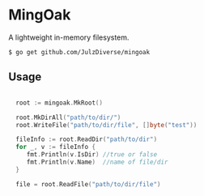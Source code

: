 # MingOak

A lightweight in-memory filesystem.

```
$ go get github.com/JulzDiverse/mingoak
```

## Usage

```go

  root := mingoak.MkRoot()

  root.MkDirAll("path/to/dir/")
  root.WriteFile("path/to/dir/file", []byte("test"))

  fileInfo := root.ReadDir("path/to/dir")
  for _, v := fileInfo {
     fmt.Println(v.IsDir) //true or false
     fmt.Println(v.Name)  //name of file/dir
  }

  file = root.ReadFile("path/to/dir/file")
```



